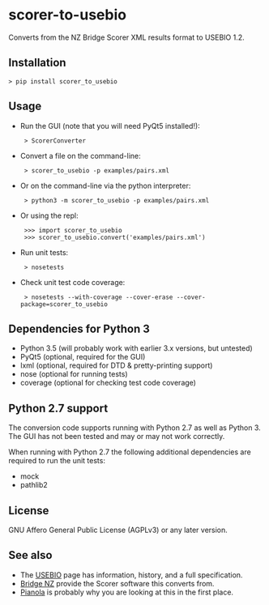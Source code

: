 scorer-to-usebio
================

Converts from the NZ Bridge Scorer XML results format to USEBIO 1.2.

Installation
------------

    > pip install scorer_to_usebio

Usage
-----
 * Run the GUI (note that you will need PyQt5 installed!):

        > ScorerConverter

 * Convert a file on the command-line:

        > scorer_to_usebio -p examples/pairs.xml

 * Or on the command-line via the python interpreter:

        > python3 -m scorer_to_usebio -p examples/pairs.xml

 * Or using the repl:

        >>> import scorer_to_usebio
        >>> scorer_to_usebio.convert('examples/pairs.xml')

 * Run unit tests:

        > nosetests

 * Check unit test code coverage:

        > nosetests --with-coverage --cover-erase --cover-package=scorer_to_usebio

Dependencies for Python 3
-------------------------
 * Python 3.5 (will probably work with earlier 3.x versions, but untested)
 * PyQt5 (optional, required for the GUI)
 * lxml (optional, required for DTD & pretty-printing support)
 * nose (optional for running tests)
 * coverage (optional for checking test code coverage)

Python 2.7 support
------------------

The conversion code supports running with Python 2.7 as well as Python 3. The
GUI has not been tested and may or may not work correctly.

When running with Python 2.7 the following additional dependencies are required
to run the unit tests:
 * mock
 * pathlib2

License
-------

GNU Affero General Public License (AGPLv3) or any later version.

See also
--------
 * The [USEBIO](http://www.usebio.org/) page has information, history, and a full specification.
 * [Bridge NZ](http://bridgenz.co.nz/) provide the Scorer software this converts from.
 * [Pianola](http://www.pianola.net/) is probably why you are looking at this in the first place.
